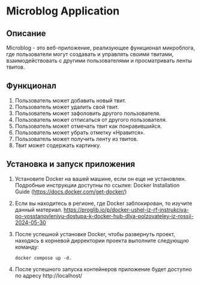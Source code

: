 # Microblog Application

## Описание
Microblog - это веб-приложение, реализующее функционал микроблога, где пользователи могут создавать и управлять своими 
твитами, взаимодействовать с другими пользователями и просматривать ленты твитов.

## Функционал

1. Пользователь может добавить новый твит.
2. Пользователь может удалить свой твит.
3. Пользователь может зафоловить другого пользователя.
4. Пользователь может отписаться от другого пользователя.
5. Пользователь может отмечать твит как понравившийся.
6. Пользователь может убрать отметку «Нравится».
7. Пользователь может получить ленту из твитов.
8. Твит может содержать картинку.

## Установка и запуск приложения

1. Установите Docker на вашей машине, если он еще не установлен. Подробные инструкции доступны по ссылке:
Docker Installation Guide (https://docs.docker.com/get-docker/)
2. Если вы находитесь в регионе, где Docker заблокирован,  то изучите данный материал. 
https://proglib.io/p/docker-ushel-iz-rf-instrukciya-po-vosstanovleniyu-dostupa-k-docker-hub-dlya-polzovateley-iz-rossii-2024-05-30
3. После успешной установке Docker, чтобы развернуть проект, находясь в корневой дирректории проекта выполните 
следующую команду: 

      `docker compose up -d.`
4. После успешного запуска контейнеров приложение будет доступно по адресу http://localhost/



